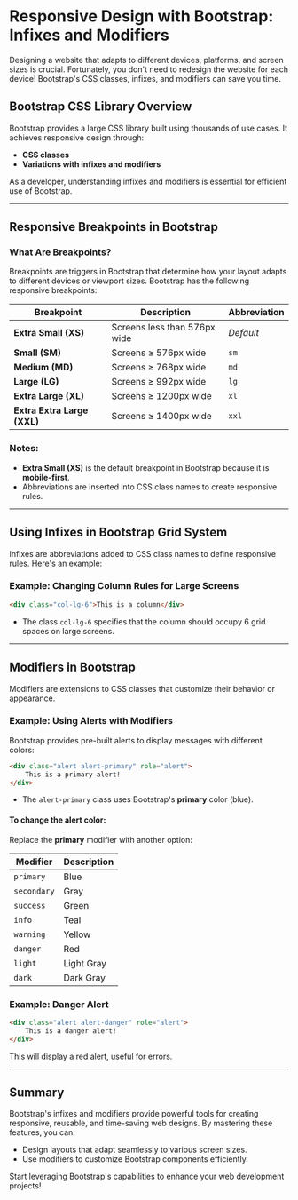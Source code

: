 # Responsive Design with Bootstrap: Infixes and Modifiers

Designing a website that adapts to different devices, platforms, and screen sizes is crucial. Fortunately, you don't need to redesign the website for each device! Bootstrap's CSS classes, infixes, and modifiers can save you time.

## Bootstrap CSS Library Overview

Bootstrap provides a large CSS library built using thousands of use cases. It achieves responsive design through:
- **CSS classes**
- **Variations with infixes and modifiers**

As a developer, understanding infixes and modifiers is essential for efficient use of Bootstrap.

---

## Responsive Breakpoints in Bootstrap

### What Are Breakpoints?

Breakpoints are triggers in Bootstrap that determine how your layout adapts to different devices or viewport sizes. Bootstrap has the following responsive breakpoints:

| **Breakpoint**        | **Description**                        | **Abbreviation** |
|-----------------------|----------------------------------------|------------------|
| **Extra Small (XS)**  | Screens less than 576px wide           | *Default*        |
| **Small (SM)**        | Screens ≥ 576px wide                   | `sm`             |
| **Medium (MD)**       | Screens ≥ 768px wide                   | `md`             |
| **Large (LG)**        | Screens ≥ 992px wide                   | `lg`             |
| **Extra Large (XL)**  | Screens ≥ 1200px wide                  | `xl`             |
| **Extra Extra Large (XXL)** | Screens ≥ 1400px wide           | `xxl`            |

### Notes:
- **Extra Small (XS)** is the default breakpoint in Bootstrap because it is **mobile-first**.
- Abbreviations are inserted into CSS class names to create responsive rules.

---

## Using Infixes in Bootstrap Grid System

Infixes are abbreviations added to CSS class names to define responsive rules. Here's an example:

### Example: Changing Column Rules for Large Screens

```html
<div class="col-lg-6">This is a column</div>
```

- The class `col-lg-6` specifies that the column should occupy 6 grid spaces on large screens.

---

## Modifiers in Bootstrap

Modifiers are extensions to CSS classes that customize their behavior or appearance.

### Example: Using Alerts with Modifiers

Bootstrap provides pre-built alerts to display messages with different colors:

```html
<div class="alert alert-primary" role="alert">
    This is a primary alert!
</div>
```

- The `alert-primary` class uses Bootstrap's **primary** color (blue).

#### To change the alert color:
Replace the **primary** modifier with another option:

| **Modifier**  | **Description**       |
|---------------|-----------------------|
| `primary`     | Blue                  |
| `secondary`   | Gray                  |
| `success`     | Green                 |
| `info`        | Teal                  |
| `warning`     | Yellow                |
| `danger`      | Red                   |
| `light`       | Light Gray            |
| `dark`        | Dark Gray             |

### Example: Danger Alert

```html
<div class="alert alert-danger" role="alert">
    This is a danger alert!
</div>
```

This will display a red alert, useful for errors.

---

## Summary

Bootstrap's infixes and modifiers provide powerful tools for creating responsive, reusable, and time-saving web designs. By mastering these features, you can:
- Design layouts that adapt seamlessly to various screen sizes.
- Use modifiers to customize Bootstrap components efficiently.

Start leveraging Bootstrap's capabilities to enhance your web development projects!

